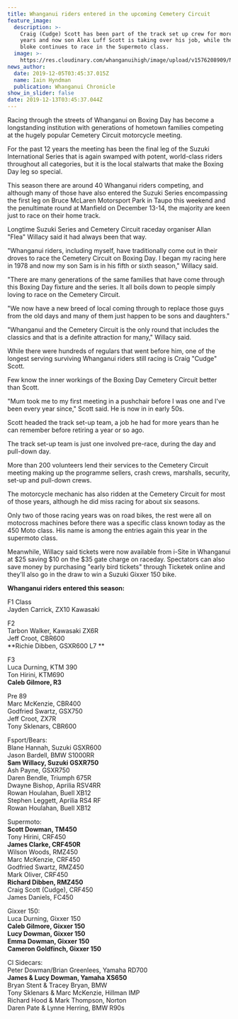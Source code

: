 ```yaml
---
title: Whanganui riders entered in the upcoming Cemetery Circuit
feature_image:
  description: >-
    Craig (Cudge) Scott has been part of the track set up crew for more than 40
    years and now son Alex Luff Scott is taking over his job, while the old
    bloke continues to race in the Supermoto class.
  image: >-
    https://res.cloudinary.com/whanganuihigh/image/upload/v1576208909/News/Alex_Luff_Scott_chron_5.12.19.jpg
news_author:
  date: 2019-12-05T03:45:37.015Z
  name: Iain Hyndman
  publication: Whanganui Chronicle
show_in_slider: false
date: 2019-12-13T03:45:37.044Z
---
```

Racing through the streets of Whanganui on Boxing Day has become a longstanding institution with generations of hometown families competing at the hugely popular Cemetery Circuit motorcycle meeting.

For the past 12 years the meeting has been the final leg of the Suzuki International Series that is again swamped with potent, world-class riders throughout all categories, but it is the local stalwarts that make the Boxing Day leg so special.

This season there are around 40 Whanganui riders competing, and although many of those have also entered the Suzuki Series encompassing the first leg on Bruce McLaren Motorsport Park in Taupo this weekend and the penultimate round at Manfield on December 13-14, the majority are keen just to race on their home track.

Longtime Suzuki Series and Cemetery Circuit raceday organiser Allan "Flea" Willacy said it had always been that way.

"Whanganui riders, including myself, have traditionally come out in their droves to race the Cemetery Circuit on Boxing Day. I began my racing here in 1978 and now my son Sam is in his fifth or sixth season," Willacy said.

"There are many generations of the same families that have come through this Boxing Day fixture and the series. It all boils down to people simply loving to race on the Cemetery Circuit.

"We now have a new breed of local coming through to replace those guys from the old days and many of them just happen to be sons and daughters."

"Whanganui and the Cemetery Circuit is the only round that includes the classics and that is a definite attraction for many," Willacy said.

While there were hundreds of regulars that went before him, one of the longest serving surviving Whanganui riders still racing is Craig "Cudge" Scott.

Few know the inner workings of the Boxing Day Cemetery Circuit better than Scott.

"Mum took me to my first meeting in a pushchair before I was one and I've been every year since," Scott said. He is now in in early 50s.

Scott headed the track set-up team, a job he had for more years than he can remember before retiring a year or so ago.

The track set-up team is just one involved pre-race, during the day and pull-down day.

More than 200 volunteers lend their services to the Cemetery Circuit meeting making up the programme sellers, crash crews, marshalls, security, set-up and pull-down crews.

The motorcycle mechanic has also ridden at the Cemetery Circuit for most of those years, although he did miss racing for about six seasons.

Only two of those racing years was on road bikes, the rest were all on motocross machines before there was a specific class known today as the 450 Moto class. His name is among the entries again this year in the supermoto class.

Meanwhile, Willacy said tickets were now available from i-Site in Whanganui at $25 saving $10 on the $35 gate charge on raceday. Spectators can also save money by purchasing
"early bird tickets" through Ticketek online and they'll also go in the draw to win a Suzuki Gixxer 150 bike.

**Whanganui riders entered this season:**  

F1 Class  
Jayden Carrick, ZX10 Kawasaki  

F2  
Tarbon Walker, Kawasaki ZX6R  
Jeff Croot, CBR600  
**Richie Dibben, GSXR600 L7**  

F3  
Luca Durning, KTM 390  
Ton Hirini, KTM690  
**Caleb Gilmore, R3** 

Pre 89  
Marc McKenzie, CBR400  
Godfried Swartz, GSX750  
Jeff Croot, ZX7R  
Tony Sklenars, CBR600  

Fsport/Bears:  
Blane Hannah, Suzuki GSXR600  
Jason Bardell, BMW S1000RR  
**Sam Willacy, Suzuki GSXR750**  
Ash Payne, GSXR750  
Daren Bendle, Triumph 675R  
Dwayne Bishop, Aprilia RSV4RR  
Rowan Houlahan, Buell XB12  
Stephen Leggett, Aprilia RS4 RF  
Rowan Houlahan, Buell XB12  

Supermoto:  
**Scott Dowman, TM450**  
Tony Hirini, CRF450  
**James Clarke, CRF450R**  
Wilson Woods, RMZ450  
Marc McKenzie, CRF450  
Godfried Swartz, RMZ450  
Mark Oliver, CRF450  
**Richard Dibben, RMZ450**  
Craig Scott (Cudge), CRF450  
James Daniels, FC450  

Gixxer 150:  
Luca Durning, Gixxer 150  
**Caleb Gilmore, Gixxer 150**  
**Lucy Dowman, Gixxer 150**  
**Emma Dowman, Gixxer 150**  
**Cameron Goldfinch, Gixxer 150**  

Cl Sidecars:  
Peter Dowman/Brian Greenlees, Yamaha RD700  
**James & Lucy Dowman, Yamaha XS650**  
Bryan Stent & Tracey Bryan, BMW  
Tony Sklenars & Marc McKenzie, Hillman IMP  
Richard Hood & Mark Thompson, Norton  
Daren Pate & Lynne Herring, BMW R90s
